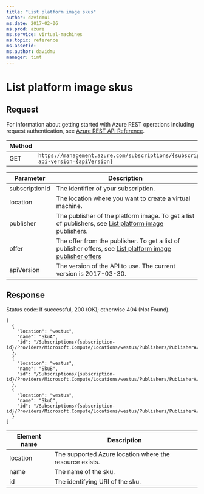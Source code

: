 ```yaml
---
title: "List platform image skus"
author: davidmu1
ms.date: 2017-02-06
ms.prod: azure
ms.service: virtual-machines
ms.topic: reference
ms.assetid:
ms.author: davidmu
manager: timt
---
```


# List platform image skus    
    
## Request    

For information about getting started with Azure REST operations including request authentication, see [Azure REST API Reference](../../../index.md).
  
| Method | Request URI |    
|--------|-------------|    
| GET | `https://management.azure.com/subscriptions/{subscriptionId}/providers/Microsoft.Compute/locations/{location}/publishers/{publisher}/artifacttypes/vmimage/offers/{offer}/skus?api-version={apiVersion}` |

| Parameter | Description |
| --------- | ----------- |
| subscriptionId | The identifier of your subscription. |
| location | The location where you want to create a virtual machine. |
| publisher | The publisher of the platform image. To get a list of publishers, see [List platform image publishers](platformimages-list-publishers.md). |
| offer | The offer from the publisher. To get a list of publisher offers, see [List platform image publisher offers](platformimages-list-publisher-offers.md) |
| apiVersion | The version of the API to use. The current version is 2017-03-30. |
    
## Response    
 
Status code: If successful, 200 (OK); otherwise 404 (Not Found).    
    
```    
[
  {
    "location": "westus",
    "name": "SkuA",
    "id": "/Subscriptions/{subscription-id}/Providers/Microsoft.Compute/Locations/westus/Publishers/PublisherA/ArtifactTypes/VMImage/Offers/OfferA/Skus/SkuA"
  },
  {
    "location": "westus",
    "name": "SkuB",
    "id": "/Subscriptions/{subscription-id}/Providers/Microsoft.Compute/Locations/westus/Publishers/PublisherA/ArtifactTypes/VMImage/Offers/OfferA/Skus/SkuB"
  },
  {
    "location": "westus",
    "name": "SkuC",
    "id": "/Subscriptions/{subscription-id}/Providers/Microsoft.Compute/Locations/westus/Publishers/PublisherA/ArtifactTypes/VMImage/Offers/OfferA/Skus/SkuC"
  }
]
```    
    
| Element name | Description |    
|------------------|-----------------|  
| location | The supported Azure location where the resource exists. |   
| name | The name of the sku. |    
| id | The identifying URI of the sku. |    